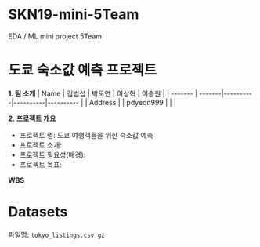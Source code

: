 # SKN19-mini-5Team
EDA / ML mini project 5Team

# 도쿄 숙소값 예측 프로젝트

**1. 팀 소개**
| Name    | 김범섭 |  박도연  |  이상혁  |  이승원   |
| ------- | -------|----------|----------|---------- |
| Address |        | pdyeon999 |          |          |


**2. 프로젝트 개요**
- 프로젝트 명: 도쿄 여행객들을 위한 숙소값 예측
- 프로젝트 소개:
- 프로젝트 필요성(배경):
- 프로젝트 목표:

**WBS**


# Datasets
파일명: `tokyo_listings.csv.gz`
